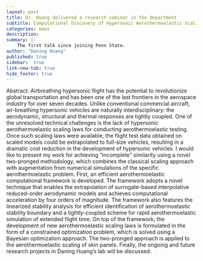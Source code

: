 ```yaml
---
layout: post
title: Dr. Huang delivered a research seminar in the department
subtitle: Computational Discovery of Hypersonic Aerothermoelastic Scaling Laws
categories: news
description:
summary: |-
    The first talk since joining Penn State.
author: "Daning Huang"
published: true
sidebar:  true
link-new-tab: true
hide_footer: true
---
```


Abstract: Airbreathing hypersonic flight has the potential to revolutionize global transportation and has been one of the last frontiers in the aerospace industry for over seven decades. Unlike conventional commercial aircraft, air-breathing hypersonic vehicles are naturally interdisciplinary: the aerodynamic, structural and thermal responses are tightly coupled. One of the unresolved technical challenges is the lack of hypersonic aerothermoelastic scaling laws for conducting aerothermoelastic testing. Once such scaling laws were available, the flight test data obtained on scaled models could be extrapolated to full-size vehicles, resulting in a dramatic cost reduction in the development of hypersonic vehicles. I would like to present my work for achieving “incomplete” similarity using a novel two-pronged methodology, which combines the classical scaling approach with augmentation from numerical simulations of the specific aerothermoelastic problem. First, an efficient aerothermoelastic computational framework is developed. The framework adopts a novel technique that enables the extrapolation of surrogate-based interpolative reduced-order aerodynamic models and achieves computational acceleration by four orders of magnitude. The framework also features the linearized stability analysis for efficient identification of aerothermoelastic stability boundary and a tightly-coupled scheme for rapid aerothermoelastic simulation of extended flight time. On top of the framework, the development of new aerothermoelastic scaling laws is formulated in the form of a constrained optimization problem, which is solved using a Bayesian optimization approach. The two-pronged approach is applied to the aerothermoelastic scaling of skin panels. Finally, the ongoing and future research projects in Daning Huang’s lab will be discussed.